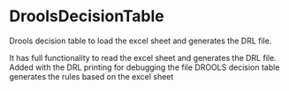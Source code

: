 # DroolsDecisionTable
Drools decision table to load the excel sheet and generates the DRL file. 

It has full functionality to read the excel sheet and generates the DRL file.
Added with the DRL printing for debugging the file
DROOLS decision table generates the rules based on the excel sheet
